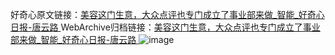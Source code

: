 好奇心原文链接：[美容这门生意，大众点评也专门成立了事业部来做_智能_好奇心日报-唐云路 ](https://www.qdaily.com/articles/12517.html)
WebArchive归档链接：[美容这门生意，大众点评也专门成立了事业部来做_智能_好奇心日报-唐云路 ](http://web.archive.org/web/20170911053628/http://www.qdaily.com/articles/12517.html)
![image](http://ww3.sinaimg.cn/large/007d5XDply1g3wjsnmq68j30u02y87wh)